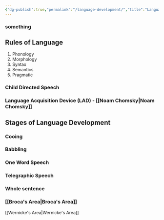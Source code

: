 ```yaml
---
{"dg-publish":true,"permalink":"/language-development/","title":"Language Development","tags":["psychology","lifespan"],"created":"","updated":""}
---
```



### something
## Rules of Language
1. Phonology
2. Morphology
3. Syntax
4. Semantics
5. Pragmatic


### Child Directed Speech
### Language Acquisition Device (LAD) - [[Noam Chomsky\|Noam Chomsky]] 

## Stages of Language Development
### Cooing
### Babbling
### One Word Speech
### Telegraphic Speech
### Whole sentence

### [[Broca's Area\|Broca's Area]] 
[[Wernicke's Area\|Wernicke's Area]]

